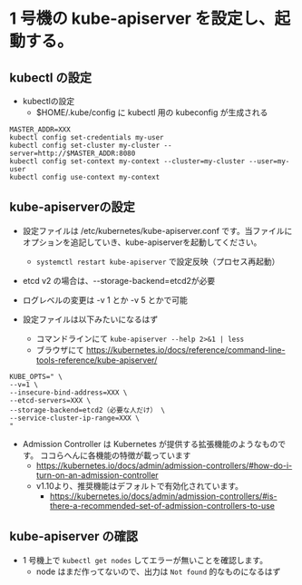 # 1 号機の kube-apiserver を設定し、起動する。

## kubectl の設定

* kubectlの設定
    * $HOME/.kube/config に kubectl 用の kubeconfig が生成される

```
MASTER_ADDR=XXX
kubectl config set-credentials my-user
kubectl config set-cluster my-cluster --server=http://$MASTER_ADDR:8080
kubectl config set-context my-context --cluster=my-cluster --user=my-user
kubectl config use-context my-context
```

## kube-apiserverの設定

* 設定ファイルは /etc/kubernetes/kube-apiserver.conf です。当ファイルにオプションを追記していき、kube-apiserverを起動してください。
    * `systemctl restart kube-apiserver` で設定反映（プロセス再起動）

* etcd v2 の場合は、--storage-backend=etcd2が必要

* ログレベルの変更は -v 1 とか -v 5 とかで可能

* 設定ファイルは以下みたいになるはず
    * コマンドラインにて `kube-apiserver --help 2>&1 | less`
    * ブラウザにて https://kubernetes.io/docs/reference/command-line-tools-reference/kube-apiserver/

```
KUBE_OPTS=" \
--v=1 \
--insecure-bind-address=XXX \
--etcd-servers=XXX \
--storage-backend=etcd2（必要な人だけ） \
--service-cluster-ip-range=XXX \
"
```

* Admission Controller は Kubernetes が提供する拡張機能のようなものです。 ココらへんに各機能の特徴が載っています
    * https://kubernetes.io/docs/admin/admission-controllers/#how-do-i-turn-on-an-admission-controller
    * v1.10より、推奨機能はデフォルトで有効化されています。
        * https://kubernetes.io/docs/admin/admission-controllers/#is-there-a-recommended-set-of-admission-controllers-to-use

## kube-apiserver の確認

* 1 号機上で `kubectl get nodes` してエラーが無いことを確認します。
    * node はまだ作ってないので、出力は `Not found` 的なものになるはず


